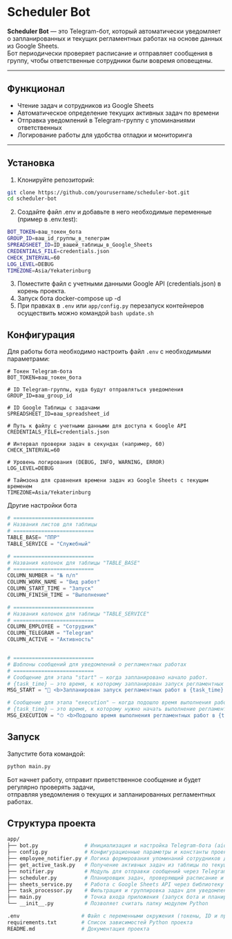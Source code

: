 # Scheduler Bot

**Scheduler Bot** — это Telegram-бот, который автоматически уведомляет о запланированных и текущих регламентных работах на основе данных из Google Sheets.  
Бот периодически проверяет расписание и отправляет сообщения в группу, чтобы ответственные сотрудники были вовремя оповещены.

---

## Функционал

- Чтение задач и сотрудников из Google Sheets  
- Автоматическое определение текущих активных задач по времени  
- Отправка уведомлений в Telegram-группу с упоминаниями ответственных  
- Логирование работы для удобства отладки и мониторинга

---

## Установка

1. Клонируйте репозиторий:  
```bash
git clone https://github.com/yourusername/scheduler-bot.git
cd scheduler-bot
```

2. Создайте файл .env и добавьте в него необходимые переменные (пример в .env.test):
```bash
BOT_TOKEN=ваш_токен_бота
GROUP_ID=ваш_id_группы_в_телеграм
SPREADSHEET_ID=ID_вашей_таблицы_в_Google_Sheets
CREDENTIALS_FILE=credentials.json
CHECK_INTERVAL=60
LOG_LEVEL=DEBUG
TIMEZONE=Asia/Yekaterinburg
```

3. Поместите файл с учетными данными Google API (credentials.json) в корень проекта.
4. Запуск бота docker-compose up -d
5. При правках в `.env` или `app/config.py` перезапуск контейнеров осуществить можно командой `bash update.sh`

## Конфигурация

Для работы бота необходимо настроить файл `.env` с необходимыми параметрами:

```env
# Токен Telegram-бота
BOT_TOKEN=ваш_токен_бота

# ID Telegram-группы, куда будут отправляться уведомления
GROUP_ID=ваш_group_id

# ID Google Таблицы с задачами
SPREADSHEET_ID=ваш_spreadsheet_id

# Путь к файлу с учетными данными для доступа к Google API
CREDENTIALS_FILE=credentials.json

# Интервал проверки задач в секундах (например, 60)
CHECK_INTERVAL=60

# Уровень логирования (DEBUG, INFO, WARNING, ERROR)
LOG_LEVEL=DEBUG

# Таймзона для сравнения времени задач из Google Sheets с текущим временем
TIMEZONE=Asia/Yekaterinburg
```

Другие настройки бота
```app/config.py
# ==========================
# Названия листов для таблицы
# ==========================
TABLE_BASE= "ППР"
TABLE_SERVICE = "Служебный"

# ==========================
# Названия колонок для таблицы "TABLE_BASE"
# ==========================
COLUMN_NUMBER = "№ п/п"
COLUMN_WORK_NAME = "Вид работ"
COLUMN_START_TIME = "Запуск"
COLUMN_FINISH_TIME = "Выполнение"

# ==========================
# Названия колонок для таблицы "TABLE_SERVICE"
# ==========================
COLUMN_EMPLOYEE = "Сотрудник"
COLUMN_TELEGRAM = "Telegram"
COLUMN_ACTIVE = "Активность"


# ==========================
# Шаблоны сообщений для уведомлений о регламентных работах
# ==========================
# Сообщение для этапа "start" — когда запланировано начало работ.
# {task_time} — это время, к которому запланирован запуск регламентных работ. Его менять не нужно
MSG_START = "🚀 <b>Запланирован запуск регламентных работ в {task_time}:</b>\n"

# Сообщение для этапа "execution" — когда подошло время выполнения работ.
# {task_time} — это время, к которому нужно начать выполнение регламентных работ. Его менять не нужно
MSG_EXECUTION = "⏱ <b>Подошло время выполнения регламентных работ в {task_time}:</b>\n"
```

## Запуск
Запустите бота командой:
```bash
python main.py
```
Бот начнет работу, отправит приветственное сообщение и будет регулярно проверять задачи,\
отправляя уведомления о текущих и запланированных регламентных работах.

## Структура проекта
```bash
app/
├── bot.py               # Инициализация и настройка Telegram-бота (aiogram)
├── config.py            # Конфигурационные параметры и константы проекта
├── employee_notifier.py # Логика формирования упоминаний сотрудников для уведомлений
├── get_active_task.py   # Получение активных задач из таблицы по текущему времени
├── notifier.py          # Модуль для отправки сообщений через Telegram-бота
├── scheduler.py         # Планировщик задач, проверяющий расписание и отправляющий уведомления
├── sheets_service.py    # Работа с Google Sheets API через библиотеку gspread
├── task_processor.py    # Фильтрация и группировка задач для уведомлений
├── main.py              # Точка входа приложения (запуск бота и планировщика)
└── __init__.py          # Позволяет считать папку модулем Python

.env                    # Файл с переменными окружения (токены, ID и пр.)
requirements.txt        # Список зависимостей Python проекта
README.md               # Документация проекта
```
